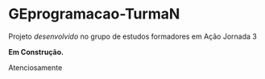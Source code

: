# GEprogramacao-TurmaN

Projeto *desenvolvido* no grupo de estudos formadores em Ação Jornada 3



<b>Em Construção.</b>

Atenciosamente
